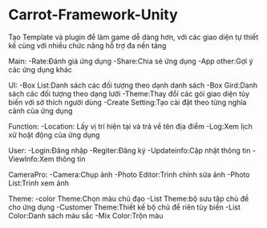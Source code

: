 # Carrot-Framework-Unity
Tạo Template và plugin để làm game dễ dàng hơn, với các giao diện tự thiết kế cùng với nhiều chức năng hỗ trợ đa nền tảng

Main:
-Rate:Đánh giá ứng dụng
-Share:Chia sẻ ứng dụng
-App other:Gợi ý các ứng dụng khác

UI:
-Box List:Danh sách các đối tượng theo dạnh danh sách
-Box Gird:Danh sách các đối tượng theo dạng lưới
-Theme:Thay đổi các gói giao diện tùy biến với sở thích người dùng
-Create Setting:Tạo cài đặt theo từng nghĩa cảnh của ứng dụng

Function:
-Location: Lấy vị trí hiện tại và trả về tên địa điểm
-Log:Xem lịch xử hoặt động của ứng dụng

User:
-Login:Đăng nhập
-Regiter:Đăng ký
-Updateinfo:Cập nhật thông tin
-ViewInfo:Xem thông tin

CameraPro:
-Camera:Chụp ảnh
-Photo Editor:Trình chỉnh sửa ảnh
-Photo List:Trình xem ảnh

Theme:
-color Theme:Chọn màu chủ đạo
-List Theme:bộ sưu tập chủ đề cho ứng dụng
-Customer Theme:Thiết kế bộ chủ đề riên tùy biến
-List Color:Danh sách màu sắc
-Mix Color:Trộn màu


